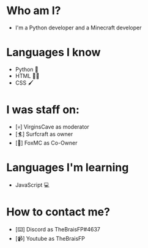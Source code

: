 <h1> Who am I?</h1>

- I'm a Python developer and a Minecraft developer

<h1>Languages I know</h1>

- Python 🐍
- HTML 👨‍💻
- CSS 🖌️

<h1>I was staff on:</h1>

- [💀] VirginsCave as moderator
- [🏄] Surfcraft as owner
- [🦊] FoxMC as Co-Owner

<h1>Languages I'm learning</h1>

- JavaScript 💻

<h1>How to contact me?</h1>

- [⌨️] Discord as TheBraisFP#4637
- [📹] Youtube as TheBraisFP




